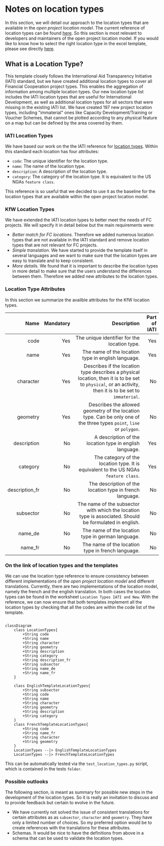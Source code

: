 # Notes on location types

In this section, we will detail our approach to the location types that are available in the *open project location model*. The current reference of location types can be found [here](https://github.com/openkfw/open-geodata-model/blob/main/references/kfw_location_type.xlsx). So this section is most relevant to developers and maintainers of the open project location model. If you would like to know how to select the right location type in the excel template, please see directly [here](technical_notes.md#what-is-a-location-type).

## What is a Location Type?

This template closely follows the International Aid Transparency Initiative (IATI) standard, but we have created additional location types to cover all Financial Cooperation project types. This enables the aggregation of information among multiple location types. Our new location type list includes the IATI location types that are useful for International Development, as well as additional location types for all sectors that were missing in the existing IATI list. We have created 197 new project location types, including "immaterial" ones like Capacity Development/Training or Voucher Schemes, that cannot be plotted according to any physical feature on a map but can be defined by the area covered by them.

### IATI Location Types

We have based our work on the the IATI reference for [location types](https://iatistandard.org/en/iati-standard/203/codelists/locationtype/). Within this standard each location has four attributes:

- `code`: The unique identifier for the location type.
- `name`: The name of the location type.
- `description`: A description of the location type.
- `category`: The category of the location type. It is equivalent to the US NGAs `feature class`.

This reference is so useful that we decided to use it as the baseline for the location types that are available within the open project location model.

### KfW Location Types

We have extended the IATI location types to better meet the needs of FC projects. We will specify it in detail below but the main requirements were:

- *Better match for FC locations.* Therefore we added numerous location types that are not available in the IATI standard and remove location types that are not relevant for FC projects.
- *Simple translation.* We have started to provide the template itself in several languages and we want to make sure that the location types are easy to translate and to keep consistent.
- *More details.* We found that it is important to describe the location types in more detail to make sure that the users understand the differences between them. Therefore we added new attributes to the location types.

### Location Type Attributes

In this section we summarize the availble attributes for the KfW location types.

| **Name** |  **Mandatory**  | **Description** | **Part of IATI** |
| --:| ---------:| ----------------:|----:|
| code | Yes | The unique identifier for the location type. | Yes |
| name | Yes | The name of the location type in english language. | Yes |
| character | Yes | Describes if the location type describes a physical location, then it is to be set to `physical`, or an activity, then it is to be set to `immaterial`. | No |
| geometry | Yes | Describes the allowed geometry of the location type. Can be only one of the three types `point`, `line` or `polygon`.  | No |
| description | No | A description of the location type in english language. | Yes |
| category | No | The category of the location type. It is equivalent to the US NGAs `feature class`. | Yes |
| description_fr | No | The description of the location type in french language. | No |
| subsector | No | The name of the subsector with which the location type is associated. Should be formulated in english.| No |
| name_de | No | The name of the location type in german language. | No |
| name_fr | No | The name of the location type in french language. | No |

### On the link of location types and the templates

We can use the location type reference to ensure consistency between different implementations of the *open project location model* and different translations. Currently, there are two implementations of the location model, namely the french and the english translation. In both cases the location types can be found in the worksheet `Location Types IATI and New`. With the reference, we can now ensure that both templates implement all the location types by checking that all the codes are within the code list of the template. 

```mermaid

classDiagram
    class LocationTypes{
        +String code
        +String name
        +String character
        +String geometry
        +String description
        +String category
        +String description_fr
        +String subsector
        +String name_de
        +String name_fr
    }

    class EnglishTemplateLocationTypes{
        +String subsector
        +String code
        +String name
        +String character
        +String geometry
        +String description
        +String category
    }
    class FrenchTemplateLocationTypes{
        +String code        
        +String name_fr
        +String character
        +String geometry
    }
    LocationTypes --|> EnglishTemplateLocationTypes
    LocationTypes --|> FrenchTemplateLocationTypes
```



This can be automatically tested via the `test_location_types.py` script, which is contained in the tests `folder`.

### Possible outlooks

The following section, is meant as summary for possible new steps in the development of the location types. So it is really an invitation to discuss and to provide feedback but certain to evolve in the future.

- We have currently not solved the issue of consistent translations for certain attributes as as `subsector`, `character` and `geometry`. They have only a limited number of choices. So my preferred option would be to create references with the translations for these attributes.
- Schemas. It would be nice to have the definitions from above in a schema that can be used to validate the location types.
